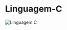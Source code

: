 # Linguagem-C

![Linguagem C](https://www.embarcados.com.br/wp-content/uploads/2017/01/imagem-de-destaque-60-850x510.png)
